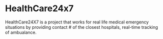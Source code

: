 # HealthCare24x7

HealthCare24X7 is a project that works for real life medical emergency situations by providing contact # of the closest hospitals, 
real-time tracking of ambualance.
